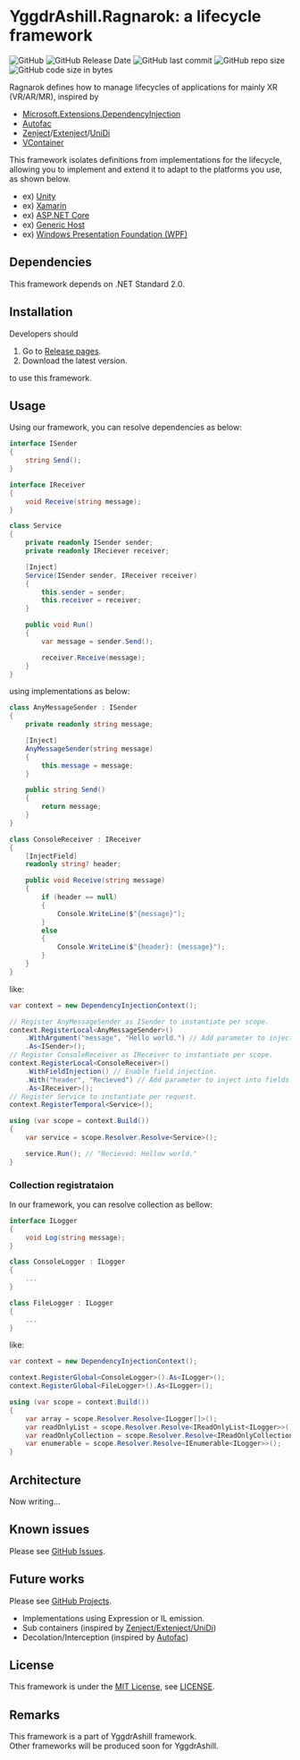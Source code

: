 # YggdrAshill.Ragnarok: a lifecycle framework

![GitHub](https://img.shields.io/github/license/do-i-know-it/YggdrAshill.Ragnarok)
![GitHub Release Date](https://img.shields.io/github/release-date/do-i-know-it/YggdrAshill.Ragnarok)
![GitHub last commit](https://img.shields.io/github/last-commit/do-i-know-it/YggdrAshill.Ragnarok)
![GitHub repo size](https://img.shields.io/github/repo-size/do-i-know-it/YggdrAshill.Ragnarok)
![GitHub code size in bytes](https://img.shields.io/github/languages/code-size/do-i-know-it/YggdrAshill.Ragnarok)

Ragnarok defines how to manage lifecycles of applications for mainly XR (VR/AR/MR), inspired by

- [Microsoft.Extensions.DependencyInjection](https://www.nuget.org/packages/Microsoft.Extensions.DependencyInjection/)
- [Autofac](https://autofac.org/)
- [Zenject](https://github.com/modesttree/Zenject)/[Extenject](https://github.com/Mathijs-Bakker/Extenject)/[UniDi](https://github.com/UniDi/UniDi)
- [VContainer](https://vcontainer.hadashikick.jp/)

This framework isolates definitions from implementations for the lifecycle, allowing you to implement and extend it to adapt to the platforms you use, as shown below.

- ex) [Unity](https://unity.com/ja)
- ex) [Xamarin](https://docs.microsoft.com/ja-jp/xamarin/get-started/what-is-xamarin)
- ex) [ASP.NET Core](https://docs.microsoft.com/ja-jp/aspnet/core/fundamentals/host/generic-host)
- ex) [Generic Host](https://docs.microsoft.com/ja-jp/dotnet/core/extensions/generic-host)
- ex) [Windows Presentation Foundation (WPF)](https://docs.microsoft.com/ja-jp/visualstudio/designers/getting-started-with-wpf)

## Dependencies

This framework depends on .NET Standard 2.0.

## Installation

Developers should

1. Go to [Release pages](https://github.com/do-i-know-it/YggdrAshill.Ragnarok/releases).
1. Download the latest version.

to use this framework.

## Usage

Using our framework, you can resolve dependencies as below:
```cs
interface ISender
{
    string Send();
}

interface IReceiver
{
    void Receive(string message);
}

class Service
{
    private readonly ISender sender;
    private readonly IReciever receiver;

    [Inject]
    Service(ISender sender, IReceiver receiver)
    {
        this.sender = sender;
        this.receiver = receiver;
    }

    public void Run()
    {
        var message = sender.Send();

        receiver.Receive(message);
    }
}
```
using implementations as below:

```cs
class AnyMessageSender : ISender
{
    private readonly string message;

    [Inject]
    AnyMessageSender(string message)
    {
        this.message = message;
    }

    public string Send()
    {
        return message;
    }
}

class ConsoleReceiver : IReceiver
{
    [InjectField]
    readonly string? header;

    public void Receive(string message)
    {
        if (header == null)
        {
            Console.WriteLine($"{message}");
        }
        else
        {
            Console.WriteLine($"{header}: {message}");
        }
    }
}
```

like:
```cs
var context = new DependencyInjectionContext();

// Register AnyMessageSender as ISender to instantiate per scope.
context.RegisterLocal<AnyMessageSender>()
    .WithArgument("message", "Hello world.") // Add parameter to inject into constructor.
    .As<ISender>();
// Register ConsoleReceiver as IReceiver to instantiate per scope.
context.RegisterLocal<ConsoleReceiver>()
    .WithFieldInjection() // Enable field injection.
    .With("header", "Recieved") // Add parameter to inject into fields.
    .As<IReceiver>();
// Register Service to instantiate per request.
context.RegisterTemporal<Service>();

using (var scope = context.Build())
{
    var service = scope.Resolver.Resolve<Service>();

    service.Run(); // "Recieved: Hellow world."
}
```

### Collection registrataion

In our framework, you can resolve collection as bellow:
```cs
interface ILogger
{
    void Log(string message);
}

class ConsoleLogger : ILogger
{
    ...
}

class FileLogger : ILogger
{
    ...
}
```

like:
```cs
var context = new DependencyInjectionContext();

context.RegisterGlobal<ConsoleLogger>().As<ILogger>();
context.RegisterGlobal<FileLogger>().As<ILogger>();

using (var scope = context.Build())
{
    var array = scope.Resolver.Resolve<ILogger[]>();
    var readOnlyList = scope.Resolver.Resolve<IReadOnlyList<ILogger>>();
    var readOnlyCollection = scope.Resolver.Resolve<IReadOnlyCollection<ILogger>>();
    var enumerable = scope.Resolver.Resolve<IEnumerable<ILogger>>();
}

```

## Architecture

Now writing...

## Known issues

Please see [GitHub Issues](https://github.com/do-i-know-it/YggdrAshill.Ragnarok/issues).

## Future works

Please see [GitHub Projects](https://github.com/do-i-know-it/YggdrAshill.Ragnarok/projects/1).

- Implementations using Expression or IL emission.
- Sub containers (inspired by [Zenject/Extenject/UniDi](https://github.com/UniDi/UniDi))
- Decolation/Interception (inspired by [Autofac](https://autofac.org/))

## License

This framework is under the [MIT License](https://opensource.org/licenses/mit-license.php), see [LICENSE](./LICENSE.md).

## Remarks

This framework is a part of YggdrAshill framework.  
Other frameworks will be produced soon for YggdrAshill.
